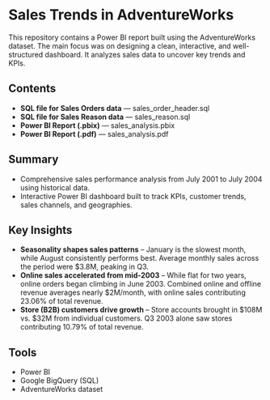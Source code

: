<h1>Sales Trends in AdventureWorks</h1>

<p>This repository contains a Power BI report built using the AdventureWorks dataset. The main focus was on designing a clean, interactive, and well-structured dashboard. It analyzes sales data to uncover key trends and KPIs.</p>

<h2>Contents</h2>
<ul>
  <li><strong>SQL file for Sales Orders data</strong> — sales_order_header.sql</li>
  <li><strong>SQL file for Sales Reason data</strong> — sales_reason.sql</li>
  <li><strong>Power BI Report (.pbix)</strong> — sales_analysis.pbix</li>
  <li><strong>Power BI Report (.pdf)</strong> — sales_analysis.pdf</li>
</ul>

<h2>Summary</h2>
<ul>
  <li>Comprehensive sales performance analysis from July 2001 to July 2004 using historical data.</li>
  <li>Interactive Power BI dashboard built to track KPIs, customer trends, sales channels, and geographies.</li>
</ul>

<h2>Key Insights</h2>
<ul>
  <li><strong>Seasonality shapes sales patterns</strong> – January is the slowest month, while August consistently performs best. Average monthly sales across the period were $3.8M, peaking in Q3.</li>
  <li><strong>Online sales accelerated from mid-2003</strong> – While flat for two years, online orders began climbing in June 2003. Combined online and offline revenue averages nearly $2M/month, with online sales contributing 23.06% of total revenue.</li>
  <li><strong>Store (B2B) customers drive growth</strong> – Store accounts brought in $108M vs. $32M from individual customers. Q3 2003 alone saw stores contributing 10.79% of total revenue.</li>
</ul>


<h2>Tools</h2>
<ul>
  <li>Power BI</li>
  <li>Google BigQuery (SQL)</li>
  <li>AdventureWorks dataset</li>
</ul>
